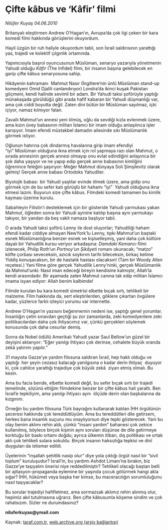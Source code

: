 # Çifte kâbus ve ‘Kâfir’ filmi 

*Nilüfer Kuyaş 04.06.2010*

<div class="yazi">
<p>Britanyalı eleştirmen Andrew O’Hagan’ın, Avrupa’da çok ilgi çeken bir kara komedi filmi hakkında görüşlerini okuyordum.</p>
<p>Hayli üzgün bir ruh haliyle okuyordum tabii, son İsrail saldırısının yarattığı yas, trajedi ve kolektif çılgınlık ortamında.</p>
<p>Yapımcısıyla başrol oyuncusunun Müslüman, senaryo yazarıyla yönetmenin Yahudi olduğu <i>Kâfir</i> (The Infidel) filmi, bir insanın başına gelebilecek en garip çifte kâbus senaryosuna sahip.</p>
<p>Hikâyenin kahramanı  Mahmut Nasır (İngiltere’nin ünlü Müslüman stand-up komedyeni Omid Djalili canlandırıyor) Londra’da ikinci kuşak Pakistan göçmeni, kendi halinde sevimli bir adam. Bir Yahudi taksi şoförüyle yaptığı  münakaşada görüldüğü gibi arada hafif kabaran bir Yahudi düşmanlığı var, ama çok ciddi boyutta değil. Zaten dini bütün bir Müslüman sayılmaz, içki içiyor, namaz kılmıyor falan.</p>
<p>Zavallı Mahmut’un annesi yeni ölmüş, oğlu da sevdiği kızla evlenmek üzere, ama kızın üvey babasının militan İslamcı bir imam olduğu anlaşılınca işler karışıyor. İmam efendi müstakbel damadın ailesinde sıkı Müslümanlık görmek istiyor.</p>
<p>Oğlunun hatırına çok dindarmış havalarına girip imam efendiyi “iyi” Müslüman olduğuna ikna etmek için rol yapmaya razı olan Mahmut, o sırada annesinin gerçek annesi olmayıp onu evlat edindiğini anlayınca bir şok daha yaşıyor ve ne yapıp edip gerçek anne babasının kimliğini öğrenince feleğini şaşırıyor: Meğer Mahmut dünyaya Soli Şimşilevitz olarak gelmiş! Gerçek anne babası Ortodoks Yahudiler.</p>
<p>Biyolojik babası  bir Yahudi yaşlılar evinde ölmek üzere, ama gidip onu görmek için de bu sefer katı görüşlü bir hahamı “iyi”  Yahudi olduğuna ikna etmesi lazım. Buyurun size çifte kâbus. Filmdeki komedi tamamen bu kimlik kayması üzerine kurulu.</p>
<p>Sabahleyin Filistin’i desteklemek için bir gösteride Yahudi yarmukası yakan Mahmut, öğleden sonra bir Yahudi ayinine katılıp başına aynı yarmukayı takıyor, bir yandan da beş vakit namaza başlıyor tabii.</p>
<p>O arada Yahudi taksi şoförü Lenny ile dost oluyorlar; Yahudiliği haham efendi kadar ciddiye almayan NewYork’lu Lenny, tıpkı Mahmut’un baştaki esnek Müslümanlığına benzer esnek ve kişiselleşmiş, yani daha çok kültüre dayalı bir Yahudilik kursu veriyor arkadaşına: <i>Damdaki Kemancı</i> filmi izlenecek, Philip Roth’un <i>Portnoy’un Şikâyeti</i> romanı okunacak; “matzo” köfte çorbası seveceksin, azıcık soykırım tarihi bileceksin, birkaç kelime Yiddiş konuşacaksın, bir de hastalık hastası olacaksın! (Tam bir Woody Allen reçetesi.) Yani filme göre gerçek Yahudilik Lenny’ninki, gerçek Müslümanlık da Mahmut’unki: Nasıl iman edeceği bireyin kendisine kalmıştır, Allah’la kendi arasındadır. Bir aşamada zaten Mahmut canına tak edip militan İslamcı imama isyan ediyor: Allah benim kalbimde!</p>
<p>Filmde kurulan bu kara komedi simetrisi elbette bıçak sırtı, tehlikeli bir malzeme. Film hakkında da, sert eleştirilerden, göklere çıkartan övgülere kadar, yüzlerce farklı izleyici yorumu var internette.</p>
<p>Andrew O’Hagan’ın yazısını beğenmemin nedeni ise, yaptığı genel yorumlar. İnsanlığın çetin sınavdan geçtiği şu zor zamanlarda, zeki komedyenlere zeki politikacılardan daha çok ihtiyacımız var, çünkü gerçekleri söylemek konusunda çok daha cesurlar demiş.</p>
<p>Sonra da Nobel ödüllü Amerikalı Yahudi yazar Saul Bellow’un güzel bir deyişini aktarıyor: “Eğer yanılgı ihtiyacı çok derinse, cehalete büyük oranda zekâ yatırımı yapılır.”</p>
<p>31 mayısta Gazze’ye yardım filosuna saldıran İsrail, hep haklı olduğu ve yaptığı  her şeyin cezasız kalacağı yanılgısına o kadar derin ihtiyaç  duyuyor ki, çok cahilce yarattığı trajediye çok büyük zekâ  ziyan etmiş olmalı. Bu kesin.</p>
<p>Ama bu facia bende, elbette komedi değil, bu sefer bıçak sırtı bir trajedi temelinde, sözünü ettiğim filmdekine benzer bir çifte kâbus hali yarattı. Ben İsrail’e tepkiliyim, ama yanılgı ihtiyacı aynı  ölçüde derin olan başkalarına da kızgınım.</p>
<p>Örneğin bu yardım filosuna Türk bayrağını kullanarak katılan İHH örgütünün şeceresi hakkında çok tereddütlüyüm. Ama bu tereddütleri dile getirsem, herkes bana insanlık suçunu mu onaylıyorsun diye tepki gösterecek. Yani bu olay benim aklımı rehin aldı, çünkü “insani yardım” bahanesi çok zekice kullanılmış, böylece birçok kişinin aynı soruları düşünse de dile getirmeye korktuğu bir baskı ortamı doğdu; ayrıca ülkemin itibarı, dış politikası ve ortak aklı çok tehlikeli sulara sokuldu. Birçok insanın haksızlığa tepkisi ve dinî duyguları da istismar edildi.</p>
<p>Üyelerinin “inşallah şehitlik nasip olur” diye yola çıktığı örgüt nasıl bir “sivil toplum” kuruluşudur? İsrail’in, bu yardımı Ashdot Limanı’na bırakın, biz Gazze’ye taşıyalım önerisi niye reddedilmiştir? Tehlikeli olacağı baştan belli bir ajitasyon-propaganda eylemine bir yaşında çocuk götürmek hangi akla sığar? İHH, hükümet veya başka her kimse, bu maceracılığın sorumluluğunu nasıl taşıyacaklar?</p>
<p>Bu sorular trajediyi hafifletmez, ama sormazsak aklımız rehin alınmış olur, hepimiz akıl tutulmasına uğrarız. Ben çifte kâbusumla köşeme sindim ve çok rahatsızım. Sizler ne durumdasınız?</p>
<p><b>niluferkuyas@ymail.com</b></p></div>

Kaynak: [taraf.com.tr](http://www.taraf.com.tr:80/nilufer-kuyas/makale-cifte-kabus-ve-kafir-filmi.htm), [web.archive.org (arşiv bağlantısı)](http://web.archive.org/web/20100606210343/http://www.taraf.com.tr:80/nilufer-kuyas/makale-cifte-kabus-ve-kafir-filmi.htm)
